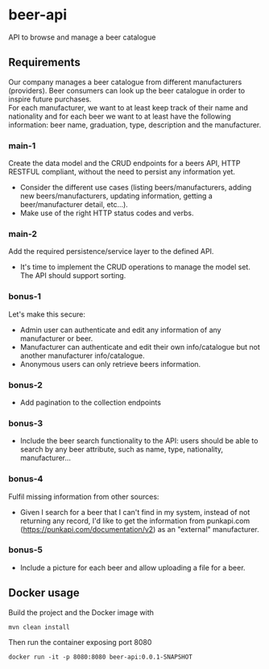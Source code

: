 # beer-api
API to browse and manage a beer catalogue

## Requirements
Our company manages a beer catalogue from different manufacturers (providers). Beer consumers
can look up the beer catalogue in order to inspire future purchases.  
For each manufacturer, we want to at least keep track of their name and nationality and for each
beer we want to at least have the following information: beer name, graduation, type, description
and the manufacturer.

### main-1
Create the data model and the CRUD endpoints for a beers API, HTTP RESTFUL
compliant, without the need to persist any information yet.
* Consider the different use cases (listing beers/manufacturers, adding new
beers/manufacturers, updating information, getting a beer/manufacturer
detail, etc...).
* Make use of the right HTTP status codes and verbs.

### main-2
Add the required persistence/service layer to the defined API.
* It's time to implement the CRUD operations to manage the model set. The
API should support sorting.

### bonus-1
Let's make this secure:
* Admin user can authenticate and edit any information of any manufacturer
or beer.
* Manufacturer can authenticate and edit their own info/catalogue but not
another manufacturer info/catalogue.
* Anonymous users can only retrieve beers information.

### bonus-2
* Add pagination to the collection endpoints

### bonus-3
* Include the beer search functionality to the API: users should be able to search by any
beer attribute, such as name, type, nationality, manufacturer...

### bonus-4
Fulfil missing information from other sources:
* Given I search for a beer that I can't find in my system, instead of not
returning any record, I'd like to get the information from punkapi.com
(https://punkapi.com/documentation/v2) as an "external" manufacturer.

### bonus-5
* Include a picture for each beer and allow uploading a file for a beer.

## Docker usage
Build the project and the Docker image with
```
mvn clean install
```
Then run the container exposing port 8080
```
docker run -it -p 8080:8080 beer-api:0.0.1-SNAPSHOT
